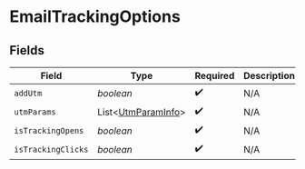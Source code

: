 # EmailTrackingOptions


## Fields

| Field                                                          | Type                                                           | Required                                                       | Description                                                    |
| -------------------------------------------------------------- | -------------------------------------------------------------- | -------------------------------------------------------------- | -------------------------------------------------------------- |
| `addUtm`                                                       | *boolean*                                                      | :heavy_check_mark:                                             | N/A                                                            |
| `utmParams`                                                    | List\<[UtmParamInfo](../../models/components/UtmParamInfo.md)> | :heavy_check_mark:                                             | N/A                                                            |
| `isTrackingOpens`                                              | *boolean*                                                      | :heavy_check_mark:                                             | N/A                                                            |
| `isTrackingClicks`                                             | *boolean*                                                      | :heavy_check_mark:                                             | N/A                                                            |